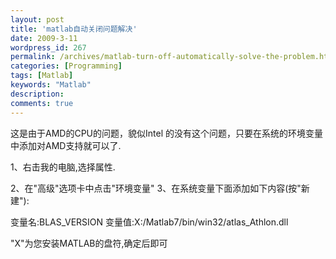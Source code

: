 ```yaml
---
layout: post
title: 'matlab自动关闭问题解决'
date: 2009-3-11
wordpress_id: 267
permalink: /archives/matlab-turn-off-automatically-solve-the-problem.html
categories: [Programming]
tags: [Matlab]
keywords: "Matlab"
description: 
comments: true
---
```

这是由于AMD的CPU的问题，貌似Intel 的没有这个问题，只要在系统的环境变量中添加对AMD支持就可以了.

1、右击我的电脑,选择属性.

2、在"高级"选项卡中点击"环境变量"
3、在系统变量下面添加如下内容(按"新建"):

变量名:BLAS_VERSION
变量值:X:/Matlab7/bin/win32/atlas_Athlon.dll

"X"为您安装MATLAB的盘符,确定后即可
